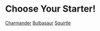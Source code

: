 # Choose Your Starter!



[Charmander](choosetofight.md)
[Bulbasaur](choosetofight.md)
[Squirtle](choosetofight.md)